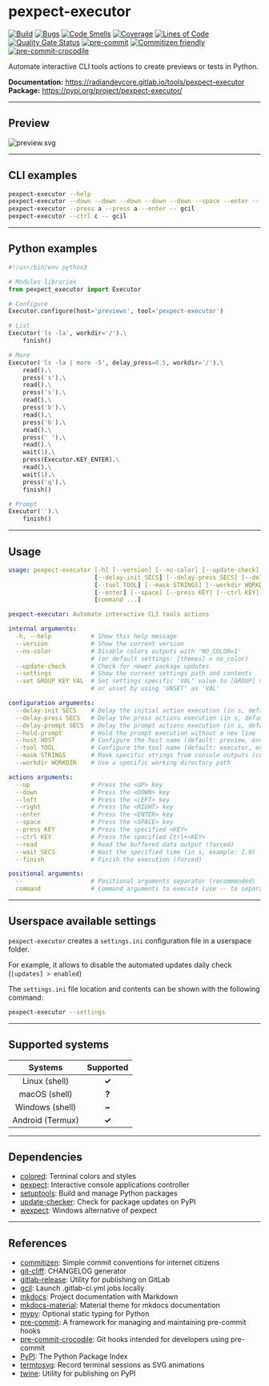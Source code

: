# pexpect-executor

[![Build](https://gitlab.com/RadianDevCore/tools/pexpect-executor/badges/main/pipeline.svg)](https://gitlab.com/RadianDevCore/tools/pexpect-executor/-/commits/main/)
[![Bugs](https://sonarcloud.io/api/project_badges/measure?project=RadianDevCore_pexpect-executor&metric=bugs)](https://sonarcloud.io/dashboard?id=RadianDevCore_pexpect-executor)
[![Code Smells](https://sonarcloud.io/api/project_badges/measure?project=RadianDevCore_pexpect-executor&metric=code_smells)](https://sonarcloud.io/dashboard?id=RadianDevCore_pexpect-executor)
[![Coverage](https://sonarcloud.io/api/project_badges/measure?project=RadianDevCore_pexpect-executor&metric=coverage)](https://sonarcloud.io/dashboard?id=RadianDevCore_pexpect-executor)
[![Lines of Code](https://sonarcloud.io/api/project_badges/measure?project=RadianDevCore_pexpect-executor&metric=ncloc)](https://sonarcloud.io/dashboard?id=RadianDevCore_pexpect-executor)
[![Quality Gate Status](https://sonarcloud.io/api/project_badges/measure?project=RadianDevCore_pexpect-executor&metric=alert_status)](https://sonarcloud.io/dashboard?id=RadianDevCore_pexpect-executor)
[![pre-commit](https://img.shields.io/badge/pre--commit-enabled-brightgreen?logo=pre-commit)](https://github.com/pre-commit/pre-commit)
[![Commitizen friendly](https://img.shields.io/badge/commitizen-friendly-brightgreen.svg)](https://commitizen-tools.github.io/commitizen/)
[![pre-commit-crocodile](https://img.shields.io/badge/pre--commit--crocodile-enabled-brightgreen?logo=gitlab)](https://radiandevcore.gitlab.io/tools/pre-commit-crocodile)

Automate interactive CLI tools actions to create previews or tests in Python.

**Documentation:** <https://radiandevcore.gitlab.io/tools/pexpect-executor>  
**Package:** <https://pypi.org/project/pexpect-executor/>

---

## Preview

![preview.svg](https://gitlab.com/RadianDevCore/tools/pexpect-executor/raw/4.1.1/docs/preview.svg)

---

## CLI examples

```bash
pexpect-executor --help
pexpect-executor --down --down --down --down --down --space --enter -- gcil -H -B
pexpect-executor --press a --press a --enter -- gcil
pexpect-executor --ctrl c -- gcil
```

---

## Python examples

```python
#!/usr/bin/env python3

# Modules libraries
from pexpect_executor import Executor

# Configure
Executor.configure(host='previews', tool='pexpect-executor')

# List
Executor('ls -la', workdir='/').\
    finish()

# More
Executor('ls -la | more -5', delay_press=0.5, workdir='/').\
    read().\
    press('s').\
    read().\
    press('s').\
    read().\
    press('b').\
    read().\
    press('b').\
    read().\
    press(' ').\
    read().\
    wait(1).\
    press(Executor.KEY_ENTER).\
    read().\
    wait(1).\
    press('q').\
    finish()

# Prompt
Executor('').\
    finish()
```

---

## Usage

<!-- prettier-ignore-start -->
<!-- readme-help-start -->

```yaml
usage: pexpect-executor [-h] [--version] [--no-color] [--update-check] [--settings] [--set GROUP KEY VAL]
                        [--delay-init SECS] [--delay-press SECS] [--delay-prompt SECS] [--hold-prompt] [--host HOST]
                        [--tool TOOL] [--mask STRINGS] [--workdir WORKDIR] [--up] [--down] [--left] [--right]
                        [--enter] [--space] [--press KEY] [--ctrl KEY] [--read] [--wait SECS] [--finish] [--]
                        [command ...]

pexpect-executor: Automate interactive CLI tools actions

internal arguments:
  -h, --help           # Show this help message
  --version            # Show the current version
  --no-color           # Disable colors outputs with 'NO_COLOR=1'
                       # (or default settings: [themes] > no_color)
  --update-check       # Check for newer package updates
  --settings           # Show the current settings path and contents
  --set GROUP KEY VAL  # Set settings specific 'VAL' value to [GROUP] > KEY
                       # or unset by using 'UNSET' as 'VAL'

configuration arguments:
  --delay-init SECS    # Delay the initial action execution (in s, default: 1.0)
  --delay-press SECS   # Delay the press actions execution (in s, default: 0.5)
  --delay-prompt SECS  # Delay the prompt actions execution (in s, default: 1.0)
  --hold-prompt        # Hold the prompt execution without a new line
  --host HOST          # Configure the host name (default: preview, env: EXECUTOR_HOST)
  --tool TOOL          # Configure the tool name (default: executor, env: EXECUTOR_TOOL)
  --mask STRINGS       # Mask specific strings from console outputs (credentials for example)
  --workdir WORKDIR    # Use a specific working directory path

actions arguments:
  --up                 # Press the <UP> key
  --down               # Press the <DOWN> key
  --left               # Press the <LEFT> key
  --right              # Press the <RIGHT> key
  --enter              # Press the <ENTER> key
  --space              # Press the <SPACE> key
  --press KEY          # Press the specified <KEY>
  --ctrl KEY           # Press the specified Ctrl+<KEY>
  --read               # Read the buffered data output (forced)
  --wait SECS          # Wait the specified time (in s, example: 1.0)
  --finish             # Finish the execution (forced)

positional arguments:
  --                   # Positional arguments separator (recommended)
  command              # Command arguments to execute (use -- to separate)
```

<!-- readme-help-stop -->
<!-- prettier-ignore-end -->

---

## Userspace available settings

`pexpect-executor` creates a `settings.ini` configuration file in a userspace folder.

For example, it allows to disable the automated updates daily check (`[updates] > enabled`)

The `settings.ini` file location and contents can be shown with the following command:

```bash
pexpect-executor --settings
```

---

## Supported systems

|     Systems      | Supported |
| :--------------: | :-------: |
|  Linux (shell)   |   **✓**   |
|  macOS (shell)   |   **?**   |
| Windows (shell)  |   **~**   |
| Android (Termux) |   **✓**   |

---

## Dependencies

- [colored](https://pypi.org/project/colored/): Terminal colors and styles
- [pexpect](https://pypi.org/project/pexpect/): Interactive console applications controller
- [setuptools](https://pypi.org/project/setuptools/): Build and manage Python packages
- [update-checker](https://pypi.org/project/update-checker/): Check for package updates on PyPI
- [wexpect](https://pypi.org/project/wexpect/): Windows alternative of pexpect

---

## References

- [commitizen](https://pypi.org/project/commitizen/): Simple commit conventions for internet citizens
- [git-cliff](https://github.com/orhun/git-cliff): CHANGELOG generator
- [gitlab-release](https://pypi.org/project/gitlab-release/): Utility for publishing on GitLab
- [gcil](https://radiandevcore.gitlab.io/tools/gcil): Launch .gitlab-ci.yml jobs locally
- [mkdocs](https://www.mkdocs.org/): Project documentation with Markdown
- [mkdocs-material](https://squidfunk.github.io/mkdocs-material/): Material theme for mkdocs documentation
- [mypy](https://pypi.org/project/mypy/): Optional static typing for Python
- [pre-commit](https://pre-commit.com/): A framework for managing and maintaining pre-commit hooks
- [pre-commit-crocodile](https://radiandevcore.gitlab.io/tools/pre-commit-crocodile): Git hooks intended for developers using pre-commit
- [PyPI](https://pypi.org/): The Python Package Index
- [termtosvg](https://pypi.org/project/termtosvg/): Record terminal sessions as SVG animations
- [twine](https://pypi.org/project/twine/): Utility for publishing on PyPI
